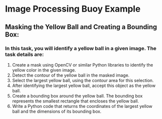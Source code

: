 # Image Processing Buoy Example 

## Masking the Yellow Ball and Creating a Bounding Box:
### In this task, you will identify a yellow ball in a given image. The task details are:
1. Create a mask using OpenCV or similar Python libraries to identify the yellow color in the given image.
2. Detect the contour of the yellow ball in the masked image.
3. Select the largest yellow ball, using the contour area for this selection.
4. After identifying the largest yellow ball, accept this object as the yellow ball.
5. Create a bounding box around the yellow ball. The bounding box represents the smallest rectangle that encloses the yellow ball.
6. Write a Python code that returns the coordinates of the largest yellow ball and the dimensions of its bounding box.
